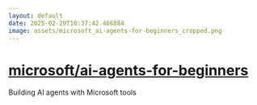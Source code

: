 ```yaml
---
layout: default
date: 2025-02-20T10:37:42.466884
image: assets/microsoft_ai-agents-for-beginners_cropped.png
---
```


# [microsoft/ai-agents-for-beginners](https://github.com/microsoft/ai-agents-for-beginners)

Building AI agents with Microsoft tools
